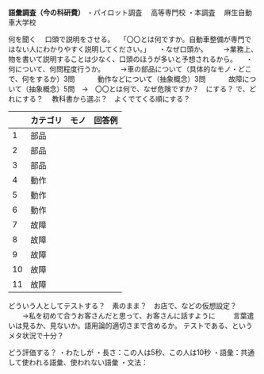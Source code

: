 
**語彙調査（今の科研費）**
・パイロット調査
　高等専門校
・本調査
　麻生自動車大学校

何を聞く
　口頭で説明をさせる。
　「〇〇とは何ですか。自動車整備が専門ではない人にわかりやすく説明してください。」
　・なぜ口頭か。
　　→業務上、物を書いて説明することは少なく、口頭のほうが多いと予想されるから。
　・何について、何問程度行うか。
　　→車の部品について（具体的なモノ・どこで、何をするか）3問
　　　動作などについて（抽象概念）3問
　　　故障について（抽象概念）5問　→　〇〇とは何で、なぜ危険ですか？　にする？
で、どれにする？
　教科書から選ぶ？　よくでてくる順にする？


|     | カテゴリ | モノ  | 回答例 |
| --- | ---- | --- | --- |
| 1   | 部品   |     |     |
| 2   | 部品   |     |     |
| 3   | 部品   |     |     |
| 4   | 動作   |     |     |
| 5   | 動作   |     |     |
| 6   | 動作   |     |     |
| 7   | 故障   |     |     |
| 8   | 故障   |     |     |
| 9   | 故障   |     |     |
| 10  | 故障   |     |     |
| 11  | 故障   |     |     |



どういう人としてテストする？　素のまま？　お店で、などの仮想設定？
　　→私を初めて合うお客さんだと思って、お客さんに話すように
　　
言葉遣いは見るか、見ないか。語用論的適切さまで含めるか。
テストである、というメタ状況で十分？

どう評価する？
・わたしが
・長さ：この人は5秒、この人は10秒
・語彙：共通して使われる語彙、使われない語彙
・文法：